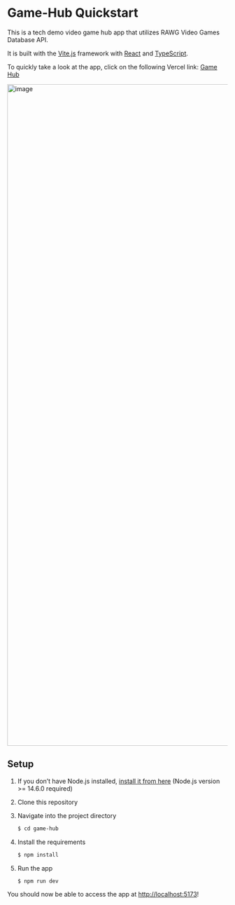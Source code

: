 # Game-Hub Quickstart

This is a tech demo video game hub app that utilizes RAWG Video Games Database API.

It is built with the [Vite.js](https://vitejs.dev/) framework with [React](https://reactjs.org/) and [TypeScript](https://www.typescriptlang.org/).

To quickly take a look at the app, click on the following Vercel link: [Game Hub](https://game-hub-beige.vercel.app/)

<img width="1510" alt="image" src="https://github.com/Monica-Zhang-git/game-hub/assets/80732580/3dfdb5de-43ed-40db-9610-acf4f9a6c26f">

## Setup

1. If you don’t have Node.js installed, [install it from here](https://nodejs.org/en/) (Node.js version >= 14.6.0 required)

2. Clone this repository

3. Navigate into the project directory

   ```bash
   $ cd game-hub
   ```

4. Install the requirements

   ```bash
   $ npm install
   ```

5. Run the app

   ```bash
   $ npm run dev
   ```

You should now be able to access the app at [http://localhost:5173](http://localhost:5173)! 

